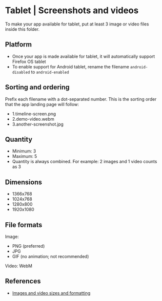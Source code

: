 # Tablet | Screenshots and videos

To make your app available for tablet, put at least 3 image or video files inside this folder.

## Platform

* Once your app is made available for tablet, it will automatically support Firefox OS tablet
* To enable support for Android tablet, rename the filename `android-disabled` to `android-enabled`

## Sorting and ordering

Prefix each filename with a dot-separated number. This is the sorting order that the app landing page will follow:
* 1.timeline-screen.png
* 2.demo-video.webm
* 3.another-screenshot.jpg

## Quantity

* Minimum: 3
* Maximum: 5
* Quantity is always combined. For example: 2 images and 1 video counts as 3

## Dimensions

* 1366x768
* 1024x768
* 1280x800
* 1920x1080

## File formats

Image:
* PNG (preferred)
* JPG
* GIF (no animation; not recommended)

Video:
WebM

## References

* [Images and video sizes and formatting](http://developer.mozilla.org/apps)